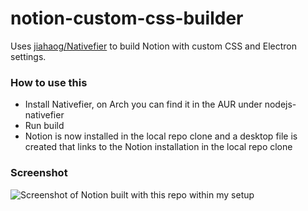 # notion-custom-css-builder
Uses [jiahaog/Nativefier](https://github.com/jiahaog/nativefier) to build Notion with custom CSS and Electron settings.

### How to use this
- Install Nativefier, on Arch you can find it in the AUR under nodejs-nativefier
- Run build
- Notion is now installed in the local repo clone and a desktop file is created that links to the Notion installation in the local repo clone

### Screenshot
![Screenshot of Notion built with this repo within my setup](https://i.imgur.com/uRERzxI.png)
